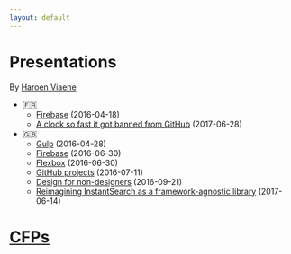 ```yaml
---
layout: default
---
```


# Presentations

By [Haroen Viaene](https://haroen.me)

* 🇫🇷
    * [Firebase](fr/firebase) (2016-04-18)
    * [A clock so fast it got banned from GitHub](fr/fast-clock) (2017-06-28)    
* 🇬🇧
    * [Gulp](en/gulp) (2016-04-28)
    * [Firebase](en/firebase) (2016-06-30)
    * [Flexbox](en/flexbox) (2016-06-30)
    * [GitHub projects](en/github) (2016-07-11)
    * [Design for non-designers](en/design) (2016-09-21)
    * [Reimagining InstantSearch as a framework-agnostic library](en/reimagining) (2017-06-14)

# [CFPs](cfps)

